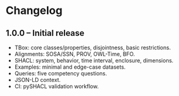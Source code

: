 # Changelog

## 1.0.0 – Initial release
- TBox: core classes/properties, disjointness, basic restrictions.
- Alignments: SOSA/SSN, PROV, OWL-Time, BFO.
- SHACL: system, behavior, time interval, enclosure, dimensions.
- Examples: minimal and edge-case datasets.
- Queries: five competency questions.
- JSON-LD context.
- CI: pySHACL validation workflow.


